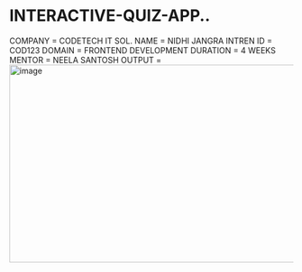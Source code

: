 # INTERACTIVE-QUIZ-APP..
COMPANY = CODETECH IT SOL. 
NAME = NIDHI JANGRA
INTREN ID = COD123
DOMAIN = FRONTEND DEVELOPMENT
DURATION = 4 WEEKS
MENTOR = NEELA SANTOSH
OUTPUT =
<img width="812" height="350" alt="image" src="https://github.com/user-attachments/assets/c855ea45-ba63-43a8-96cc-60138c1f0a3b" />
